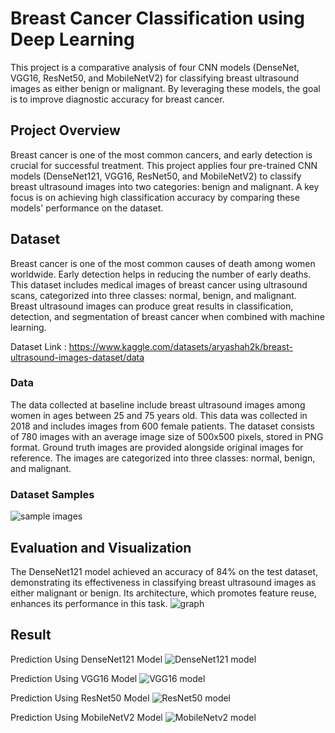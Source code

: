 # Breast Cancer Classification using Deep Learning

This project is a comparative analysis of four CNN models (DenseNet, VGG16, ResNet50, and MobileNetV2) for classifying breast ultrasound images as either benign or malignant. By leveraging these models, the goal is to improve diagnostic accuracy for breast cancer.

## Project Overview

Breast cancer is one of the most common cancers, and early detection is crucial for successful treatment. This project applies four pre-trained CNN models (DenseNet121, VGG16, ResNet50, and MobileNetV2) to classify breast ultrasound images into two categories: benign and malignant. A key focus is on achieving high classification accuracy by comparing these models' performance on the dataset.

## Dataset

Breast cancer is one of the most common causes of death among women worldwide. Early detection helps in reducing the number of early deaths. This dataset includes medical images of breast cancer using ultrasound scans, categorized into three classes: normal, benign, and malignant. Breast ultrasound images can produce great results in classification, detection, and segmentation of breast cancer when combined with machine learning.

Dataset Link : https://www.kaggle.com/datasets/aryashah2k/breast-ultrasound-images-dataset/data
### Data

The data collected at baseline include breast ultrasound images among women in ages between 25 and 75 years old. This data was collected in 2018 and includes images from 600 female patients. The dataset consists of 780 images with an average image size of 500x500 pixels, stored in PNG format. Ground truth images are provided alongside original images for reference. The images are categorized into three classes: normal, benign, and malignant.
### Dataset Samples
![sample images](https://github.com/user-attachments/assets/3ca0aae5-c63f-4ca5-b934-faa05dffc06b)

## Evaluation and Visualization
The DenseNet121 model achieved an accuracy of 84% on the test dataset, demonstrating its effectiveness in classifying breast ultrasound images as either malignant or benign. Its architecture, which promotes feature reuse, enhances its performance in this task.
![graph](https://github.com/user-attachments/assets/ca542c25-f7f6-4684-b6b7-cd08e1ceebab)


## Result

Prediction Using DenseNet121 Model
![DenseNet121 model](https://github.com/user-attachments/assets/a0fdde2d-60db-42a0-870f-96aa772488d5)

Prediction Using VGG16 Model
![VGG16 model](https://github.com/user-attachments/assets/123d7bf7-06b9-4195-b7c4-dd3825140815)

Prediction Using ResNet50 Model
![ResNet50 model](https://github.com/user-attachments/assets/71eb5573-5bcd-457a-9846-1176e7ad3b44)

Prediction Using MobileNetV2 Model
![MobileNetv2 model](https://github.com/user-attachments/assets/eb52f4da-a92a-4c67-bfc5-624240647bd1)
